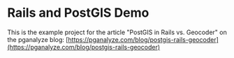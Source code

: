 # Rails and PostGIS Demo

This is the example project for the article "PostGIS in Rails vs. Geocoder" on the pganalyze blog: [https://pganalyze.com/blog/postgis-rails-geocoder](https://pganalyze.com/blog/postgis-rails-geocoder)
